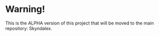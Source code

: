 # Warning!

This is the ALPHA version of this project that will be moved to the main repository: Skyndalex.

